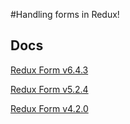 #Handling forms in Redux!

## Docs

[Redux Form v6.4.3](http://redux-form.com/6.4.3/docs/GettingStarted.md/)

[Redux Form v5.2.4](http://redux-form.com/5.2.4/#/getting-started)

[Redux Form v4.2.0](https://redux-form.com/4.2.0/#/getting-started)

